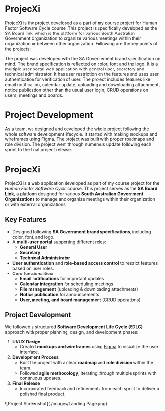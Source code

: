 # ProjecXi

ProjecXi is the project developed as a part of my course project for Human Factor Software Cycle course. This project is specifically developed as the SA Board link, which is the platform for various South Australian Government Organization to organize various meetings within their organization or between other organization. Following are the key points of the projects:

The project was developed with the SA Governement brand specification on mind. The brand specification is reflected on color, font and the logo.
It is a multiple user portal web application with general user, secretary and technical administrator.
It has user restriction on the features and uses user authentication for verification of user.
The project includes features like email notification, calendar update, uploading and downloading attachment, notice publication other than the usual user login, CRUD operations on users, meetings and boards. 


# Project Development
As a team, we designed and developed the whole project following the whole software development lifecycle. It started with making mockups and wireframes using Figma. The project was built with proper roadmaps and role division. The project went through numerous update following each sprint to the final project release. 
# ProjecXi

ProjecXi is a web application developed as part of my course project for the *Human Factor Software Cycle* course. This project serves as the **SA Board Link**, a platform designed for various **South Australian Government Organizations** to manage and organize meetings within their organization or with external organizations.

## Key Features
- Designed following **SA Government brand specifications**, including color, font, and logo.
- A **multi-user portal** supporting different roles:
  - **General User**
  - **Secretary**
  - **Technical Administrator**
- **User authentication** and **role-based access control** to restrict features based on user roles.
- Core functionalities:
  - **Email notifications** for important updates
  - **Calendar integration** for scheduling meetings
  - **File management** (uploading & downloading attachments)
  - **Notice publication** for announcements
  - **User, meeting, and board management** (CRUD operations)

## Project Development
We followed a structured **Software Development Life Cycle (SDLC)** approach with proper planning, design, and development phases:

1. **UI/UX Design**
   - Created **mockups and wireframes** using [Figma](https://www.figma.com/design/JWeyAyMjPCWk85RNpVnKs0/DevOps?node-id=0-1&p=f&t=Ya3sdYaY5DfiyjxN-0) to visualize the user interface.
2. **Development Process**
   - Built the project with a clear **roadmap** and **role division** within the team.
   - Followed **agile methodology**, iterating through multiple sprints with continuous updates.
3. **Final Release**
   - Incorporated feedback and refinements from each sprint to deliver a polished final product.
  
![Project Screenshot](./images/Landing Page.png)

<!-- 
Login credential
hf@flinders.com
Password@1

MFA confirmation page
only skip now option functionality for now

Fuctionalities till now
- Login flow
- Signup flow
- Reset password
- Static pages: terms of use, privacy policy, contact us
- Dashboard
- Create project flow
- Kanban boards
- Create ticket flow
- Search page, search page result
 -->


